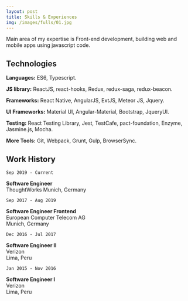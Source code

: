 ```yaml
---
layout: post
title: Skills & Experiences
img: /images/fulls/01.jpg
---
```


Main area of my expertise is Front-end development, building web and mobile apps using javascript code.

## Technologies

**Languages:** ES6, Typescript.

**JS library:** ReactJS, react-hooks, Redux, redux-saga, redux-beacon.

**Frameworks:** React Native, AngularJS, ExtJS, Meteor JS, Jquery.

**UI Frameworks:** Material UI, Angular-Material, Bootstrap, JqueryUI.

**Testing:** React Testing Library, Jest, TestCafe, pact-foundation, Enzyme, Jasmine.js, Mocha.

**More Tools:** Git, Webpack, Grunt, Gulp, BrowserSync.

## Work History

`Sep 2019 - Current`

**Software Engineer**  
ThoughtWorks
Munich, Germany

`Sep 2017 - Aug 2019`

**Software Engineer Frontend**  
European Computer Telecom AG  
Munich, Germany

`Dec 2016 - Jul 2017`

**Software Engineer II**  
Verizon  
Lima, Peru

`Jan 2015 - Nov 2016`

**Software Engineer I**  
Verizon  
Lima, Peru
